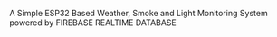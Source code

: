 A Simple ESP32 Based Weather, Smoke and Light Monitoring System powered by FIREBASE REALTIME DATABASE
